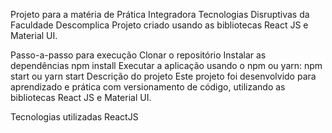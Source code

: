 Projeto para a matéria de Prática Integradora Tecnologias Disruptivas da Faculdade Descomplica
Projeto criado usando as bibliotecas React JS e Material UI.

Passo-a-passo para execução
Clonar o repositório
Instalar as dependências npm install
Executar a aplicação usando o npm ou yarn: npm start ou yarn start
Descrição do projeto
Este projeto foi desenvolvido para aprendizado e prática com versionamento de código, utilizando as bibliotecas React JS e Material UI.

Tecnologias utilizadas
ReactJS
